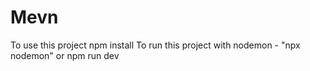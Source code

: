 # Mevn
To use this project npm install
To run this project with nodemon - "npx nodemon" or npm run dev

